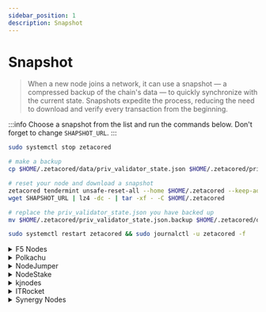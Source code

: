 ```yaml
---
sidebar_position: 1
description: Snapshot
---
```


# Snapshot

> When a new node joins a network, it can use a snapshot — a compressed backup of the chain's data — to quickly synchronize with the current state. Snapshots expedite the process, reducing the need to download and verify every transaction from the beginning.

:::info
Choose a snapshot from the list and run the commands below. Don't forget to change `SHAPSHOT_URL`.
:::

```bash
sudo systemctl stop zetacored

# make a backup
cp $HOME/.zetacored/data/priv_validator_state.json $HOME/.zetacored/priv_validator_state.json.backup 

# reset your node and download a snapshot
zetacored tendermint unsafe-reset-all --home $HOME/.zetacored --keep-addr-book
wget SHAPSHOT_URL | lz4 -dc - | tar -xf - -C $HOME/.zetacored

# replace the priv_validator_state.json you have backed up
mv $HOME/.zetacored/priv_validator_state.json.backup $HOME/.zetacored/data/priv_validator_state.json

sudo systemctl restart zetacored && sudo journalctl -u zetacored -f
```

<details>
  <summary>F5 Nodes</summary>
  <div>
    
    url here 
  </div>
</details>


<details>
  <summary>Polkachu</summary>
  <div>
    
    https://snapshots.polkachu.com/testnet-snapshots/zetachain/zetachain_1514635.tar.lz4
  </div>
</details>


<details>
  <summary>NodeJumper</summary>
  <div>
    
    https://snapshots-testnet.nodejumper.io/zetachain-testnet/athens_7001-1_2023-09-07.tar.lz4
  </div>
</details>


<details>
  <summary>NodeStake</summary>
  <div>
    
    https://ss-t.zeta.nodestake.top/2023-09-04_zeta_1474991.tar.lz4
  </div>
</details>


<details>
  <summary>kjnodes</summary>
  <div>
    
    https://snapshots.kjnodes.com/zetachain-testnet/snapshot_latest.tar.lz4
  </div>
</details>


<details>
  <summary>ITRocket</summary>
  <div>
    
    https://testnet-files.itrocket.net/zetachain/snap_zetachain.tar.lz4
  </div>
</details>


<details>
  <summary>Synergy Nodes</summary>
  <div>
    
    http://snapshots.synergynodes.com/zetachain_testnet/zetachain_testnet_1512989.tar.lz4
  </div>
</details>

